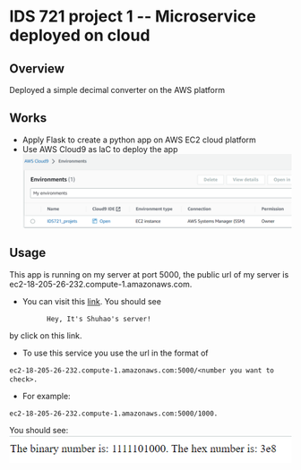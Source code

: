 # IDS 721 project 1 -- Microservice deployed on cloud 

## Overview
Deployed a simple decimal converter on the AWS platform

## Works
- Apply Flask to create a python app on AWS EC2 cloud platform
- Use AWS Cloud9 as laC to deploy the app
![cloud9](./images/cloud9.png)

## Usage
This app is running on my server at port 5000, the public url of my server is ec2-18-205-26-232.compute-1.amazonaws.com.

- You can visit this [link](ec2-18-205-26-232.compute-1.amazonaws.com:5000). You should see 
  ``` 
        Hey, It's Shuhao's server!
  ```
by click on this link.

- To use this service you use the url in the format of 
```
ec2-18-205-26-232.compute-1.amazonaws.com:5000/<number you want to check>.
```
- For example: 
```
ec2-18-205-26-232.compute-1.amazonaws.com:5000/1000. 
```
You should see:
![result](./images/result.png)